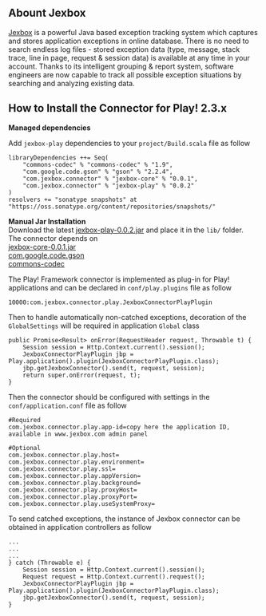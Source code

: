 ## Abount Jexbox

<a target="_blank" href="https://jexbox.com">Jexbox<a/> is a powerful Java based exception tracking system which captures and stores application exceptions in online database. There is no need to search endless log files - stored exception data (type, message, stack trace, line in page, request & session data) is available at any time in your account. Thanks to its intelligent grouping & report system, software engineers are now capable to track all possible exception situations by searching and analyzing existing data.

## How to Install the Connector for Play! 2.3.x

**Managed dependencies**

Add `jexbox-play` dependencies to your `project/Build.scala` file as follow

    libraryDependencies ++= Seq(
        "commons-codec" % "commons-codec" % "1.9",
        "com.google.code.gson" % "gson" % "2.2.4",
        "com.jexbox.connector" % "jexbox-core" % "0.0.1",
        "com.jexbox.connector" % "jexbox-play" % "0.0.2"
    )
    resolvers += "sonatype snapshots" at "https://oss.sonatype.org/content/repositories/snapshots/"

**Manual Jar Installation**  
Download the latest <a href="https://jexbox.com/download/jexbox-play-0.0.2.jar">jexbox-play-0.0.2.jar</a> and place it in the `lib/` folder.  
The connector depends on  
<a target="_blank" href="https://jexbox.com/download/jexbox-core-0.0.1.jar">jexbox-core-0.0.1.jar</a>  
<a target="_blank" href="https://code.google.com/p/google-gson/">com.google.code.gson</a>  
<a target="_blank" href="http://commons.apache.org/proper/commons-codec/download_codec.cgi">commons-codec</a>  

The Play! Framework connector is implemented as plug-in for Play! applications and can be declared in `conf/play.plugins` file as follow  
  
    10000:com.jexbox.connector.play.JexboxConnectorPlayPlugin  

Then to handle automatically non-catched exceptions, decoration of the `GlobalSettings` will be required in application `Global` class  

    public Promise<Result> onError(RequestHeader request, Throwable t) {  
        Session session = Http.Context.current().session();  
        JexboxConnectorPlayPlugin jbp = Play.application().plugin(JexboxConnectorPlayPlugin.class);  
        jbp.getJexboxConnector().send(t, request, session);  
        return super.onError(request, t);  
    }  

Then the connector should be configured with settings in the `conf/application.conf` file as follow  
            
    #Required  
    com.jexbox.connector.play.app-id=copy here the application ID, available in www.jexbox.com admin panel  
      
    #Optional  
    com.jexbox.connector.play.host=  
    com.jexbox.connector.play.environment=  
    com.jexbox.connector.play.ssl=  
    com.jexbox.connector.play.appVersion=  
    com.jexbox.connector.play.background=  
    com.jexbox.connector.play.proxyHost=  
    com.jexbox.connector.play.proxyPort=  
    com.jexbox.connector.play.useSystemProxy=

To send catched exceptions, the instance of Jexbox connector can be obtained in application controllers as follow  

    ...  
    ...  
    ...
    } catch (Throwable e) {  
        Session session = Http.Context.current().session();  
        Request request = Http.Context.current().request();  
        JexboxConnectorPlayPlugin jbp = Play.application().plugin(JexboxConnectorPlayPlugin.class);  
        jbp.getJexboxConnector().send(t, request, session);
    }



